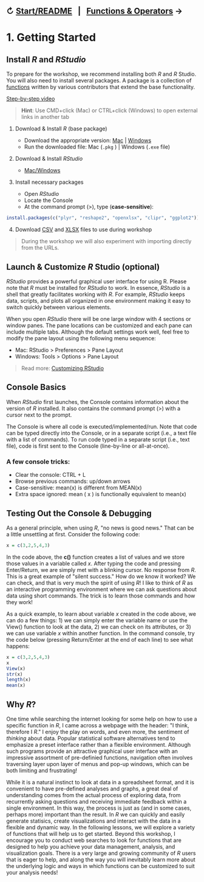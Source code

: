 ↻ [Start/README](../README.md)&nbsp;&nbsp;&nbsp;|&nbsp;&nbsp;&nbsp;[Functions & Operators](02-functions-operators.md) →
---

# 1. Getting Started

## Install *R* and *RStudio*

To prepare for the workshop, we recommend installing both *R* and *R* Studio. You will also need to install several packages. A package is a collection of [functions](#functions) written by various contributors that extend the base functionality.

[Step-by-step video](https://youtu.be/8O9d37J10YU)

> **Hint**: Use CMD+click (Mac) or CTRL+click (Windows) to open external links in another tab

1. Download & Install *R* (base package)
    - Download the appropriate version: [Mac](https://cran.r-project.org/bin/macosx/) | [Windows](https://cran.r-project.org/bin/windows/base/)
    - Run the downloaded file: Mac (`.pkg` ) | Windows (`.exe` file)

2. Download & Install *RStudio*
    - [Mac/Windows](https://rstudio.com/products/rstudio/download/#download)

3. Install necessary packages
    - Open *RStudio*
    - Locate the Console
    - At the command prompt (>), type (**case-sensitive**):

```r
install.packages(c("plyr", "reshape2", "openxlsx", "clipr", "ggplot2"))
```

4. Download [CSV](https://raw.githubusercontent.com/cdl-geneseo/r/main/data_files/phrases.csv) and [XLSX](https://github.com/cdl-geneseo/r/blob/main/data_files/negations.xlsx) files to use during workshop

> During the workshop we will also experiment with importing directly from the URLs.

## Launch & Customize *R* Studio (optional)

*RStudio* provides a powerful graphical user interface for using R. Please note that *R* must be installed for *RStudio* to work. In essence, *RStudio* is a shell that greatly facilitates working with *R*. For example, *RStudio* keeps data, scripts, and plots all organized in one environment making it easy to switch quickly between various elements.

When you open *RStudio* there will be one large window with 4 sections or window panes. The pane locations can be customized and each pane can include multiple tabs. Although the default settings work well, feel free to modify the pane layout using the following menu sequence:

 - Mac: RStudio > Preferences > Pane Layout
 - Windows: Tools > Options > Pane Layout

> Read more: [Customizing RStudio](https://support.rstudio.com/hc/en-us/articles/200549016-Customizing-RStudio)

## Console Basics

When *RStudio* first launches, the Console contains information about the version of *R* installed. It also contains the command prompt (>) with a cursor next to the prompt.

The Console is where all code is executed/implemented/run. Note that code can be typed directly into the Console, or in a separate script (i.e., a text file with a list of commands). To run code typed in a separate script (i.e., text file), code is first sent to the Console (line-by-line or all-at-once).

### A few console tricks:

 - Clear the console: CTRL + L
 - Browse previous commands: up/down arrows
 - Case-sensitive: mean(x) is different from MEAN(x)
 - Extra space ignored: mean ( x ) is functionally equivalent to mean(x)

## Testing Out the Console & Debugging

As a general principle, when using *R*, "no news is good news." That can be a little unsettling at first. Consider the following code:

```r
x = c(3,2,5,4,3)
```

In the code above, the **c()** function creates a list of values and we store those values in a variable called *x*. After typing the code and pressing Enter/Return, we are simply met with a blinking cursor. No response from *R*. This is a great example of "silent success." How do we know it worked? We can check, and that is very much the spirit of using *R*! I like to think of *R* as an interactive programming environment where we can ask questions about data using short commands. The trick is to learn those commands and how they work!

As a quick example, to learn about variable *x* created in the code above, we can do a few things: 1) we can simply enter the variable name or use the View() function to look at the data, 2) we can check on its attributes, or 3) we can use variable *x* within another function. In the command console, try the code below (pressing Return/Enter at the end of each line) to see what happens:

```r
x = c(3,2,5,4,3)
x
View(x)
str(x)
length(x)
mean(x)
```

## Why *R*?

One time while searching the internet looking for some help on how to use a specific function in *R*, I came across a webpage with the header: "I think, therefore I *R*." I enjoy the play on words, and even more, the sentiment of *thinking* about data. Popular statistical software alternatives tend to emphasize a preset interface rather than a flexible environment. Although such programs provide an attractive graphical user interface with an impressive assortment of pre-definied functions, navigation often involves traversing layer upon layer of menus and pop-up windows, which can be both limiting and frustrating!

While it is a natural instinct to look at data in a spreadsheet format, and it is convenient to have pre-defined analyses and graphs, a great deal of understanding comes from the actual process of exploring data, from recurrently asking questions and receiving immediate feedback within a single environment. In this way, the process is just as (and in some cases, perhaps more) important than the result. In *R* we can quickly and easily generate statisics, create visualizations and interact with the data in a flexible and dynamic way. In the following lessons, we will explore a variety of functions that will help us to get started. Beyond this workshop, I encourage you to conduct web searches to look for functions that are designed to help you achieve your data management, analysis, and visualization goals. There is a very large and growing community of *R* users that is eager to help, and along the way you will inevitably learn more about the underlying logic and ways in which functions can be customized to suit your analysis needs!